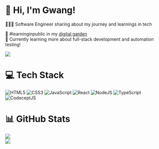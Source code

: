 # 👋 Hi, I'm Gwang!
👩🏻‍💻 Software Engineer sharing about my journey and learnings in tech<br/>

🌷 #learninginpublic in my [digital garden](https://gwang08.com/)<br/>
💭 Currently learning more about full-stack development and automation testing!<br/>

<!-- GitHub stats from https://github.com/anuraghazra/github-readme-stats -->
![](https://github-readme-stats.vercel.app/api?username=gwang08&theme=radical&hide_border=false&include_all_commits=true&count_private=true)<br/>

# 💻 Tech Stack
<!-- Badges from https://github.com/Ileriayo/markdown-badges -->
![HTML5](https://img.shields.io/badge/html5-%23E34F26.svg?style=for-the-badge&logo=html5&logoColor=white)
![CSS3](https://img.shields.io/badge/css3-%231572B6.svg?style=for-the-badge&logo=css3&logoColor=white)
![JavaScript](https://img.shields.io/badge/javascript-%23323330.svg?style=for-the-badge&logo=javascript&logoColor=%23F7DF1E)
![React](https://img.shields.io/badge/react-%2320232a.svg?style=for-the-badge&logo=react&logoColor=%2361DAFB)
![NodeJS](https://img.shields.io/badge/node.js-%2343853D.svg?style=for-the-badge&logo=node.js&logoColor=white)
![TypeScript](https://img.shields.io/badge/typescript-%23007ACC.svg?style=for-the-badge&logo=typescript&logoColor=white)
![CodeceptJS](https://img.shields.io/badge/CodeceptJS-%232E3A48.svg?style=for-the-badge&logo=CodeceptJS&logoColor=white)

# 📊 GitHub Stats
![](https://github-readme-stats.vercel.app/api?username=gwang08&theme=radical&hide_border=false&include_all_commits=true&count_private=true)<br/>
![](https://github-profile-trophy.vercel.app/?username=gwang08&theme=radical&no-frame=false&no-bg=true&margin-w=4)
